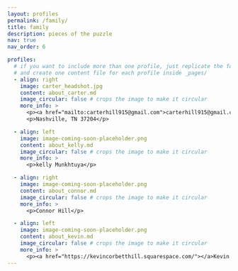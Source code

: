 ```yaml
---
layout: profiles
permalink: /family/
title: family
description: pieces of the puzzle
nav: true
nav_order: 6

profiles:
  # if you want to include more than one profile, just replicate the following block
  # and create one content file for each profile inside _pages/
  - align: right
    image: carter_headshot.jpg
    content: about_carter.md
    image_circular: false # crops the image to make it circular
    more_info: >
      <p><a href="mailto:carterhill915@gmail.com">carterhill915@gmail.com</a></p>
      <p>Nashville, TN 37204</p>

  - align: left
    image: image-coming-soon-placeholder.png
    content: about_kelly.md
    image_circular: false # crops the image to make it circular
    more_info: >
      <p>kelly Munkhtuya</p>

  - align: right
    image: image-coming-soon-placeholder.png
    content: about_connor.md
    image_circular: false # crops the image to make it circular
    more_info: >
      <p>Connor Hill</p>

  - align: left
    image: image-coming-soon-placeholder.png
    content: about_kevin.md
    image_circular: false # crops the image to make it circular
    more_info: >
      <p><a href="https://kevincorbetthill.squarespace.com/"></a>Kevin Corbett Hill</p>
---
```

